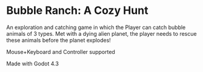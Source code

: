 # Bubble Ranch: A Cozy Hunt

An exploration and catching game in which the Player can catch bubble animals of
3 types. Met with a dying alien planet, the player needs to rescue these animals
before the planet explodes!

Mouse+Keyboard and Controller supported

Made with Godot 4.3
